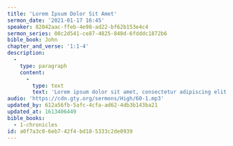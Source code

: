 ```yaml
---
title: 'Lorem Ipsum Dolor Sit Amet'
sermon_date: '2021-01-17 16:45'
speaker: 82042aac-ffeb-4e98-ad22-bf62b153e4c4
sermon_series: 08c2d541-ce87-4825-840d-6fdddc1872b6
bible_book: John
chapter_and_verse: '1:1-4'
description:
  -
    type: paragraph
    content:
      -
        type: text
        text: 'Lorem ipsum dolor sit amet, consectetur adipiscing elit. Morbi molestie viverra velit at gravida. Vivamus non lacinia ex, a luctus ex. Donec non leo bibendum, aliquet augue maximus, varius massa. Ut facilisis odio quis augue dignissim bibendum. Quisque et nisi elit. Cras eu odio finibus, feugiat leo vitae, sodales dui. Curabitur quis lobortis est, quis viverra arcu. Sed eleifend tempor cursus. Aenean sit amet turpis ut velit ullamcorper auctor et vitae sem. Donec consequat metus non enim molestie lobortis.'
audio: 'https://cdn.gty.org/sermons/High/60-1.mp3'
updated_by: 612a56fb-5afc-4cfa-ad62-4db3b143ba21
updated_at: 1613406449
bible_books:
  - 1-chronicles
id: a0f7a3c0-6eb7-42f4-bd18-5333c2de0939
---
```

